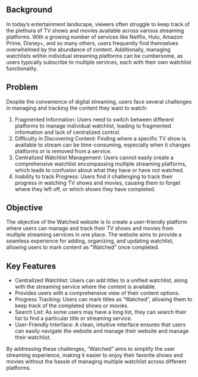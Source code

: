 
## Background
In today’s entertainment landscape, viewers often struggle to keep track of the plethora of TV shows and movies 
available across various streaming platforms. With a growing number of services like Netflix, Hulu, Amazon Prime, 
Disney+, and so many others, users frequently find themselves overwhelmed by the abundance of content. Additionally, 
managing watchlists within individual streaming platforms can be cumbersome, as users typically subscribe to multiple 
services, each with their own watchlist functionality.

## Problem
Despite the convenience of digital streaming, users face several challenges in managing and tracking the content they 
want to watch:
1.	Fragmented Information: Users need to switch between different platforms to manage individual watchlist, leading 
to fragmented information and lack of centralized control.
2.	Difficulty in Discovering Content: Finding where a specific TV show is available to stream can be time-consuming, 
especially when it changes platforms or is removed from a service.
3.	Centralized Watchlist Management:  Users cannot easily create a comprehensive watchlist encompassing multiple 
streaming platforms, which leads to confusion about what they have or have not watched.
4.	Inability to track Progress: Users find it challenging to track their progress in watching TV shows and movies, 
causing them to forget where they left off, or which shows they have completed.

## Objective
The objective of the Watched website is to create a user-friendly platform where users can manage and track their TV 
shows and movies from multiple streaming services in one place. The website aims to provide a seamless experience for 
adding, organizing, and updating watchlist, allowing users to mark content as “Watched” once completed.

## Key Features
-	Centralized Watchlist: Users can add titles to a unified watchlist, along with the streaming service where the 
content is available.
-	Provides users with a comprehensive view of their content options.
-	Progress Tracking: Users can mark titles as “Watched”, allowing them to keep track of the completed shows or 
movies.
-	Search List: As some users may have a long list, they can search their list to find a particular title or streaming 
service.
-	User-Friendly Interface: A clean, intuitive interface ensures that users can easily navigate the website and manage 
their website and manage their watchlist.

By addressing these challenges, “Watched” aims to simplify the user streaming experience, making it easier to enjoy 
their favorite shows and movies without the hassle of managing multiple watchlist across different platforms.
